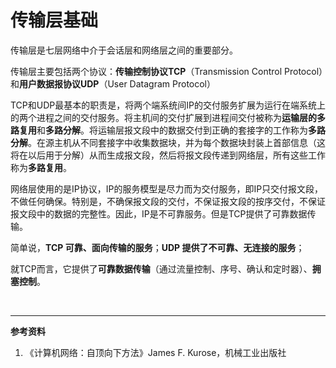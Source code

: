 # 传输层基础

传输层是七层网络中介于会话层和网络层之间的重要部分。

传输层主要包括两个协议：**传输控制协议TCP**（Transmission Control Protocol）和**用户数据报协议UDP**（User Datagram Protocol）

TCP和UDP最基本的职责是，将两个端系统间IP的交付服务扩展为运行在端系统上的两个进程之间的交付服务。将主机间的交付扩展到进程间交付被称为**运输层的多路复用**和**多路分解**。将运输层报文段中的数据交付到正确的套接字的工作称为**多路分解**。在源主机从不同套接字中收集数据块，并为每个数据块封装上首部信息（这将在以后用于分解）从而生成报文段，然后将报文段传递到网络层，所有这些工作称为**多路复用**。

网络层使用的是IP协议，IP的服务模型是尽力而为交付服务，即IP只交付报文段，不做任何确保。特别是，不确保报文段的交付，不保证报文段的按序交付，不保证报文段中的数据的完整性。因此，IP是不可靠服务。但是TCP提供了可靠数据传输。

简单说，**TCP 可靠、面向传输的服务**；**UDP 提供了不可靠、无连接的服务**；

就TCP而言，它提供了**可靠数据传输**（通过流量控制、序号、确认和定时器）、**拥塞控制**。









<br>

---

**参考资料**

1. 《计算机网络：自顶向下方法》James F. Kurose，机械工业出版社 